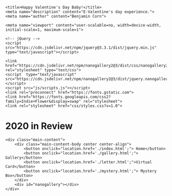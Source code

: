 <!doctype html>

<html lang="en">
<head>
    <meta charset="utf-8">

    <title>Happy Valentine's Day Baby!</title>
    <meta name="description" content="E-Valentine's day experience.">
    <meta name="author" content="Benjamin Corn">

    <meta name="viewport" content="user-scalable=no, width=device-width, initial-scale=1, maximum-scale=1">          
            
    <!-- jQuery -->
    <script src="https://cdn.jsdelivr.net/npm/jquery@3.3.1/dist/jquery.min.js" type="text/javascript"></script>
  
    <link  href="https://cdn.jsdelivr.net/npm/nanogallery2@3/dist/css/nanogallery2.min.css" rel="stylesheet" type="text/css">
    <script  type="text/javascript" src="https://cdn.jsdelivr.net/npm/nanogallery2@3/dist/jquery.nanogallery2.min.js"></script>
    <script src="js/scripts.js"></script>
    <link rel="preconnect" href="https://fonts.gstatic.com">
    <link href="https://fonts.googleapis.com/css2?family=Indie+Flower&display=swap" rel="stylesheet">
    <link rel="stylesheet" href="css/styles.css?v=1.0">

</head>

<body>
    <script src="js/scripts.js"></script>
    <div class="header">
       <h1>2020 in Review</h1>
    </div>

    <div class="main-content">
        <div class="main-content-body center center-align">
            <button onclick="location.href='./index.html';"> Home</button>
            <button onclick="location.href='./gallery.html';"> Gallery</button>
            <button onclick="location.href='./letter.html';">Virtual Card</button>
            <button onclick="location.href='./mystery.html';"> Mystery Box</button>
        </div>
        <div id="nanogallery"></div>
    </div>

</body>
</html>